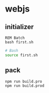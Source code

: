 # webjs

## initializer

```batch
REM Batch
bash first.sh
```

```bash
# Bash
source first.sh
```

## pack

```bash
npm run build.pro
npm run build.prod
```
